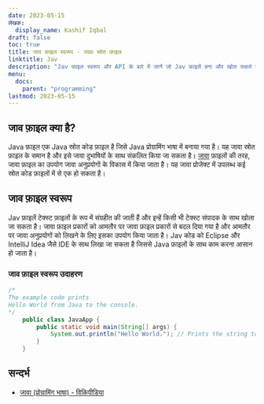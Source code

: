 ```yaml
---
date: 2023-05-15
लेखक:
  display_name: Kashif Iqbal
draft: false
toc: true
title: जाव फ़ाइल स्वरूप - जावा स्रोत फ़ाइल
linktitle: Jav
description: "Jav फ़ाइल स्वरूप और API के बारे में जानें जो Jav फ़ाइलें बना और खोल सकते हैं।"
menu:
  docs:
    parent: "programming"
lastmod: 2023-05-15
---
```


## जाव फ़ाइल क्या है?

Java फ़ाइल एक Java स्रोत कोड फ़ाइल है जिसे Java प्रोग्रामिंग भाषा में बनाया गया है। यह जावा स्रोत फ़ाइल के समान है और इसे जावा दुभाषियों के साथ संकलित किया जा सकता है। [जावा](/hi/प्रोग्रामिंग/जावा/) फ़ाइलों की तरह, जावा फ़ाइल का उपयोग जावा अनुप्रयोगों के विकास में किया जाता है। यह जावा प्रोजेक्ट में उपलब्ध कई स्रोत कोड फ़ाइलों में से एक हो सकता है।

## जाव फ़ाइल स्वरूप

Jav फ़ाइलें टेक्स्ट फ़ाइलों के रूप में संग्रहीत की जाती हैं और इन्हें किसी भी टेक्स्ट संपादक के साथ खोला जा सकता है। जावा फ़ाइल प्रकारों को आमतौर पर जावा फ़ाइल प्रकारों से बदल दिया गया है और आमतौर पर जावा अनुप्रयोगों को लिखने के लिए इसका उपयोग किया जाता है। Jav कोड को Eclipse और IntelliJ Idea जैसे IDE के साथ लिखा जा सकता है जिससे Java फ़ाइलों के साथ काम करना आसान हो जाता है।

### जाव फ़ाइल स्वरूप उदाहरण

```java
/*
The example code prints
Hello World from Java to the console.
*/
    public class JavaApp {
        public static void main(String[] args) {
            System.out.println("Hello World."); // Prints the string to the console.
        }
    }
```

## सन्दर्भ ##

* [जावा (प्रोग्रामिंग भाषा) - विकिपीडिया](https://en.wikipedia.org/wiki/Java_(programming_language))

